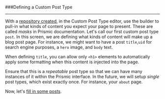 ###Defining a Custom Post Type

---

With a [repository created](account.md), in the Custom Post Type editor, use the builder to pull-in what kinds of content you expect your page to present. These are called *masks* in Prismic documentation. Let's call our first custom post type `post`. In this screen, we are defining what kinds of content will make up a blog post page. For instance, we might want to have a post `title`,`uid` for search engine purposes, a `hero` image, and `body` text.

When defining `title`, you can allow only `<h1>` elements to automatically apply some formatting when this content is injected into the page.

Ensure that this is a *repeatable* post type so that we can have many instances of it within the Prismic interface. In the future, we will setup *single* post types, which exist exactly once. For instance, your `about` page.

Now, let's [fill in some posts](content.md).

